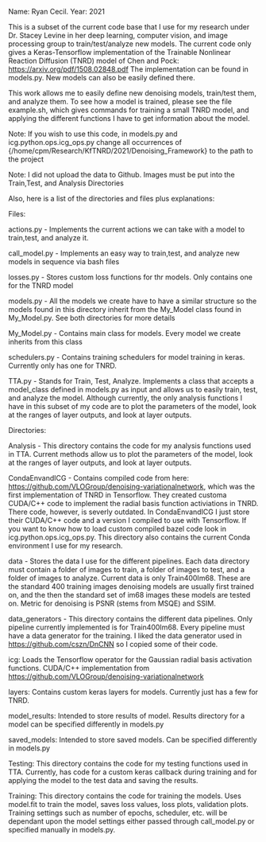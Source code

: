 Name: Ryan Cecil. Year: 2021

This is a subset of the current code base that I use for 
my research under Dr. Stacey Levine in her deep learning, computer vision, and image processing group to 
train/test/analyze new models. The current code only gives a Keras-Tensorflow implementation of the Trainable 
Nonlinear Reaction Diffusion (TNRD) model of Chen and Pock: https://arxiv.org/pdf/1508.02848.pdf
The implementation can be found in models.py. New models can also be easily defined there.


This work allows me to easily define new denoising models, train/test them, and analyze them. To see how a model is
trained, please see the file example.sh, which gives commands for training a small TNRD model, and applying the different
functions I have to get information about the model. 


Note: If you wish to use this code, in models.py and icg.python.ops.icg_ops.py change all occurrences of 
{/home/cpm/Research/KfTNRD/2021/Denoising_Framework} to the path to the project


Note: I did not upload the data to Github. Images must be put into the Train,Test, and Analysis Directories


Also, here is a list of the directories and files plus explanations:


Files:

actions.py - Implements the current actions we can take with a model to train,test, and analyze it.

call_model.py - Implements an easy way to train,test, and analyze new models in sequence via bash files

losses.py - Stores custom loss functions for thr models. Only contains one for the TNRD model

models.py - All the models we create have to have a similar structure so the models found in this directory inherit
    from the My_Model class found in My_Model.py. See both directories for more details
    
My_Model.py - Contains main class for models. Every model we create inherits from this class

schedulers.py - Contains training schedulers for model training in keras. Currently only has one for TNRD.

TTA.py - Stands for Train, Test, Analyze. Implements a class that accepts a model_class defined in models.py as input
    and allows us to easily train, test, and analyze the model. Although currently, the only analysis functions I have
    in this subset of my code are to plot the parameters of the model, look at the ranges of layer outputs, and look at layer outputs.
    
Directories:

   Analysis - This directory contains the code for my analysis functions used in TTA. Current methods allow us to plot 
   the parameters of the model, look at the ranges of layer outputs, and look at layer outputs.
   
   CondaEnvandICG - Contains compiled code from here: https://github.com/VLOGroup/denoising-variationalnetwork, which
    was the first implementation of TNRD in Tensorflow. They created customa CUDA/C++ code to implement the radial 
    basis function activiations in TNRD. There code, however, is severly outdated.  In CondaEnvandICG I just store
    their CUDA/C++ code and a version I compiled to use with Tensorflow. If you want to know how to load custom
    compiled bazel code look in icg.python.ops.icg_ops.py. This directory also contains the current Conda environment
    I use for my research.
    
   data - Stores the data I use for the different pipelines. Each data directory must contain a folder of images 
   to train, a folder of images to test, and a folder of images to analyze. Current data is only Train400Im68. These 
   are the standard 400 training images denoising models are usually first trained on, and the then the standard
   set of im68 images these models are tested on. Metric for denoising is PSNR (stems from MSQE) and SSIM.
   
   data_generators - This directory contains the different data pipelines. Only pipeline currently implemented is
    for Train400Im68. Every pipeline must have a data generator for the training. I liked the data generator used 
    in https://github.com/cszn/DnCNN so I copied some of their code.
    
   icg: Loads the Tensorflow operator for the Gaussian radial basis activation functions. CUDA/C++ implementation from
    https://github.com/VLOGroup/denoising-variationalnetwork
    
   layers: Contains custom keras layers for models. Currently just has a few for TNRD.
   
   model_results: Intended to store results of model. Results directory for a model can be specified differently in
    models.py
    
   saved_models: Intended to store saved models. Can be specified differently in
    models.py
    
   Testing: This directory contains the code for my testing functions used in TTA. Currently, has code for a custom keras
   callback during training and for applying the model to the test data and saving the results.
   
   Training: This directory contains the code for training the models. Uses model.fit to train the model, saves loss values,
   loss plots, validation plots. Training settings such as number of epochs, scheduler, etc. will be dependant upon the 
   model settings either passed through call_model.py or specified manually in models.py.
    
